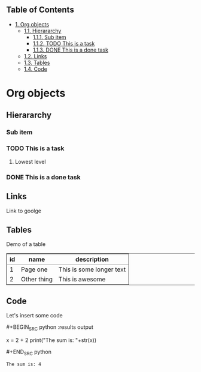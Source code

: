 <div id="table-of-contents">
<h2>Table of Contents</h2>
<div id="text-table-of-contents">
<ul>
<li><a href="#sec-1">1. Org objects</a>
<ul>
<li><a href="#sec-1-1">1.1. Hierararchy</a>
<ul>
<li><a href="#sec-1-1-1">1.1.1. Sub item</a></li>
<li><a href="#sec-1-1-2">1.1.2. <span class="todo TODO">TODO</span> This is a task</a></li>
<li><a href="#sec-1-1-3">1.1.3. <span class="done DONE">DONE</span> This is a done task</a></li>
</ul>
</li>
<li><a href="#sec-1-2">1.2. Links</a></li>
<li><a href="#sec-1-3">1.3. Tables</a></li>
<li><a href="#sec-1-4">1.4. Code</a></li>
</ul>
</li>
</ul>
</div>
</div>

# Org objects

## Hierararchy

### Sub item

### TODO This is a task

1.  Lowest level

### DONE This is a done task

## Links

Link to goolge

## Tables

Demo of a table

<table border="2" cellspacing="0" cellpadding="6" rules="groups" frame="hsides">


<colgroup>
<col  class="right" />

<col  class="left" />

<col  class="left" />
</colgroup>
<thead>
<tr>
<th scope="col" class="right">id</th>
<th scope="col" class="left">name</th>
<th scope="col" class="left">description</th>
</tr>
</thead>

<tbody>
<tr>
<td class="right">1</td>
<td class="left">Page one</td>
<td class="left">This is some longer text</td>
</tr>


<tr>
<td class="right">2</td>
<td class="left">Other thing</td>
<td class="left">This is awesome</td>
</tr>
</tbody>
</table>

## Code

Let's insert some code

\#+BEGIN<sub>SRC</sub> python :results output

x = 2 + 2
print("The sum is: "+str(x))

\#+END<sub>SRC</sub> python

    The sum is: 4